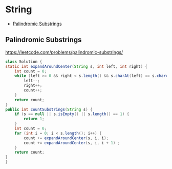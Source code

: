 # String

+ [Palindromic Substrings](#palindromic-substrings)

[MDLink]: <>

## Palindromic Substrings

https://leetcode.com/problems/palindromic-substrings/

```java
class Solution {
static int expandAroundCenter(String s, int left, int right) {
    int count = 0;
    while (left >= 0 && right < s.length() && s.charAt(left) == s.charAt(right)) {
        left--;
        right++;
        count++;
    }
    return count;
}
public int countSubstrings(String s) {
    if (s == null || s.isEmpty() || s.length() == 1) {
        return 1;
    }
    int count = 0;
    for (int i = 0; i < s.length(); i++) {
        count += expandAroundCenter(s, i, i);
        count += expandAroundCenter(s, i, i + 1) ;
    }
    return count;
}
}
```

[Solution]: <>